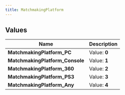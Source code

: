 ```yaml
---
title: MatchmakingPlatform
---
```


## Values
| Name | Description |
| ---- | ----------- |
| **MatchmakingPlatform_PC** | Value: **0** |
| **MatchmakingPlatform_Console** | Value: **1** |
| **MatchmakingPlatform_360** | Value: **2** |
| **MatchmakingPlatform_PS3** | Value: **3** |
| **MatchmakingPlatform_Any** | Value: **4** |

